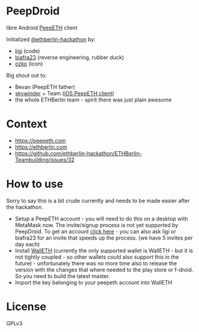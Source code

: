 # PeepDroid

libre Android [PeepETH](http://peepeth.com) client

Initialized [@ethberlin-hackathon](https://github.com/ethberlin-hackathon) by:

 * [ligi](https://ligi.de) (code)
 * [biafra23](https://github.com/biafra23) (reverse engineering, rubber duck)
 * [ozko](https://github.com/katotopark) (icon)

Big shout out to:

 * Bevan (PeepETH father)
 * [skywinder](https://github.com) + Team ([iOS PeepETH client](https://github.com/matterinc/PeepethClient))
 * the whole ETHBerlin team - spirit there was just plain awesome

# Context

 * https://peepeth.com
 * https://ethberlin.com
 * https://github.com/ethberlin-hackathon/ETHBerlin-Teambuilding/issues/32

# How to use

 Sorry to say this is a bit crude currently and needs to be made easier after the hackathon.

 - Setup a PeepETH account - you will need to do this on a desktop with MetaMask now. The invite/signup process is not yet supported by PeepDroid. To get an account [click here](https://peepeth.com/?PeepethLoves=ligi) - you can also ask ligi or biafra23 for an invite that speeds up the process. (we have 5 invites per day each)
 - Install [WallETH](https://walleth.org) (currently the only supported wallet is WallETH - but it is not tightly coupled - so other wallets could also support this in the future) - unfortunately there was no more time also to release the version with the changes that where needed to the play store or f-droid. So you need to build the latest master.
 - Import the key belonging to your peepeth account into WallETH

# License

GPLv3

